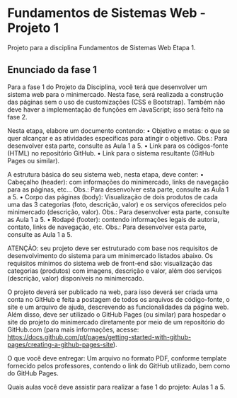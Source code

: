 # Fundamentos de Sistemas Web - Projeto 1

Projeto para a disciplina Fundamentos de Sistemas Web Etapa 1.

## Enunciado da fase 1

Para a fase 1 do Projeto da Disciplina, você terá que desenvolver um sistema web para o minimercado. Nesta fase, será realizada a construção das páginas sem o uso de customizações (CSS e Bootstrap). Também não deve haver a implementação de funções em JavaScript; isso será feito na fase 2.

Nesta etapa, elabore um documento contendo:
• Objetivo e metas: o que se quer alcançar e as atividades específicas para atingir o objetivo. Obs.: Para desenvolver esta parte, consulte as Aula 1 a 5.
• Link para os códigos-fonte (HTML) no repositório GitHub.
• Link para o sistema resultante (GitHub Pages ou similar).

A estrutura básica do seu sistema web, nesta etapa, deve conter:
• Cabeçalho (header): com informações do minimercado, links de navegação para as páginas, etc... Obs.: Para desenvolver esta parte, consulte as Aula 1 a 5.
• Corpo das páginas (body): Visualização de dois produtos de cada uma das 3 categorias (foto, descrição, valor) e os serviços oferecidos pelo minimercado (descrição, valor). Obs.: Para desenvolver esta parte, consulte as Aula 1 a 5.
• Rodapé (footer): contendo informações legais de autoria, contato, links de navegação, etc. Obs.: Para desenvolver esta parte, consulte as Aula 1 a 5.

ATENÇÃO: seu projeto deve ser estruturado com base nos requisitos de desenvolvimento do sistema para um minimercado listados abaixo. Os requisitos mínimos do sistema web de front-end são: visualização das categorias (produtos) com imagens, descrição e valor, além dos serviços (descrição, valor) disponíveis no minimercado.

O projeto deverá ser publicado na web, para isso deverá ser criada uma conta no GitHub e feita a postagem de todos os arquivos de código-fonte, o site e um arquivo de ajuda, descrevendo as funcionalidades da página web. Além disso, deve ser utilizado o GitHub Pages (ou similar) para hospedar o site do projeto do minimercado diretamente por meio de um repositório do GitHub.com (para mais informações, acesse: https://docs.github.com/pt/pages/getting-started-with-github-pages/creating-a-github-pages-site).

O que você deve entregar: Um arquivo no formato PDF, conforme template fornecido pelos professores, contendo o link do GitHub utilizado, bem como do GitHub Pages.

Quais aulas você deve assistir para realizar a fase 1 do projeto: Aulas 1 a 5.
